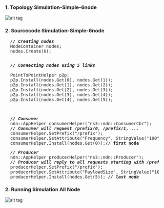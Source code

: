 
### 1. Topology Simulation-Simple-6node

![alt tag](https://github.com/syaifulahdan/ndndlearn/blob/master/Simple-scenario-Coding/Simulation-Simple-6node.md/image/Screenshot%20from%202016-09-22%2022-57-38.png)



### 2. Sourcecode Simulation-Simple-6node


<pre>
  <i><b>// Creating nodes</b></i>
  NodeContainer nodes;
  nodes.Create(6);
</pre>
  
<pre>  
  <i><b>// Connecting nodes using 5 links</b></i>

  PointToPointHelper p2p;
  p2p.Install(nodes.Get(0), nodes.Get(1));
  p2p.Install(nodes.Get(1), nodes.Get(2));
  p2p.Install(nodes.Get(2), nodes.Get(3));
  p2p.Install(nodes.Get(3), nodes.Get(4));
  p2p.Install(nodes.Get(4), nodes.Get(5));
</b>
</pre>

<pre>

  <i><b>// Consumer</b></i>
  ndn::AppHelper consumerHelper("ns3::ndn::ConsumerCbr");
  <i><b>// Consumer will request /prefix/0, /prefix/1, ...</i></b>
  consumerHelper.SetPrefix("/prefix");
  consumerHelper.SetAttribute("Frequency", StringValue("100"));<b> // 100 interests a second</b>
  consumerHelper.Install(nodes.Get(0));<b>// first node</b>
</pre>

<pre>
  <i><b>// Producer</b></i>
  ndn::AppHelper producerHelper("ns3::ndn::Producer");
  <i><b>// Producer will reply to all requests starting with /prefix</b></i>
  producerHelper.SetPrefix("/prefix");
  producerHelper.SetAttribute("PayloadSize", StringValue("1024"));
  producerHelper.Install(nodes.Get(5)); <i><b>// last node</b></i>
</pre>

### 2. Running Simulation All Node


![alt tag](https://github.com/syaifulahdan/ndndlearn/blob/master/Simple-scenario-Coding/Simulation-Simple-6node.md/image/Screenshot%20from%202016-09-22%2023-49-37.png)
